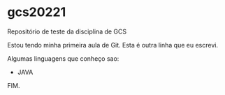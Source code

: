 # gcs20221
Repositório de teste da disciplina de GCS

Estou tendo minha primeira aula de Git.
Esta é outra linha que eu escrevi.

Algumas linguagens que conheço sao:
- JAVA

FIM.
